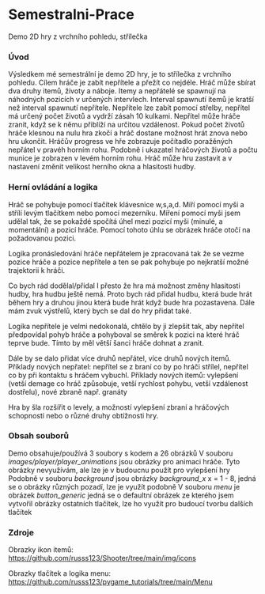 # Semestralni-Prace
Demo 2D hry z vrchního pohledu, střílečka

### Úvod
Výsledkem mé semestrální je demo 2D hry, je to střílečka z vrchního pohledu. Cílem hráče je zabít nepřítele a přežít co nejdéle. Hráč může sbírat dva druhy itemů, životy a náboje.
Itemy a nepřátelé se spawnují na náhodných pozicích v určených intervlech. Interval spawnutí itemů je kratší než interval spawnutí nepřítele.
Nepřítele lze zabít pomocí střelby, nepřítel má určený počet životů a vydrží zásah 10 kulkami.
Nepřítel může hráče zranit, když se k němu přiblíží na určitou vzdálenost. Pokud počet životů hráče klesnou na nulu hra zkočí a hráč dostane možnost hrát znova nebo hru ukončit.
Hráčův progress ve hře zobrazuje počítadlo poražěných nepřátel v pravéh horním rohu.
Podobně i ukazatel hráčových životů a počtu munice je zobrazen v levém horním rohu.
Hráč může hru zastavit a v nastavení změnit velikost herního okna a hlasitosti hudby.

### Herní ovládání a logika
Hráč se pohybuje pomocí tlačítek klávesnice w,s,a,d. Míří pomocí myši a střílí levým tlačítkem nebo pomocí mezerníku.
Míření pomocí myši jsem udělal tak, že se pokaždé spočítá úhel mezi pozicí myši (minulé, a momentální) a pozicí hráče. Pomocí tohoto úhlu se obrázek hráče otočí na požadovanou pozici.

Logika pronásledování hráče nepřátelem je zpracovaná tak že se vezme pozice hráče a pozice nepřítele a ten se pak pohybuje po nejkratší možné trajektorii k hráči. 

Co bych rád dodělal/přidal
I přesto že hra má možnost změny hlasitosti hudby, hra hudbu ještě nemá. Proto bych rád přidal hudbu, která bude hrát během hry a druhou jinou která bude hrát když bude hra pozastavena. Dále mám zvuk výstřelů, který bych se dal do hry přidat také.

Logika nepřítele je velmi nedokonalá, chtělo by ji zlepšit tak, aby nepřítel předpovídal pohyb hráče a pohyboval se směrek k pozici na které hráč teprve bude. Tímto by měl větší šanci hráče dohnat a zranit.

Dále by se dalo přidat více druhů nepřátel, více druhů nových itemů.
Příklady nových nepřatel: nepřítel se z braní co by po hráči střílel, nepřítel co by při kontaktu s hráčem vybuchl.
Příklady nových itemů: vylepšení (vetší demage co hráč způsobuje, vetší rychlost pohybu, vetší vzdálenost dostřelu), nové zbraně např. granáty

Hra by šla rozšířit o levely, a možností vylepšení zbraní a hráčových schopností nebo o různé druhy obtížnosti hry.

### Obsah souborů
Demo obsahuje/používá 3 soubory s kodem a 26 obrázků
V souboru *images/player/player_animations* jsou obrázky pro animaci hráče. Tyto obrázky nevyužívám, ale lze je v budoucnu použít pro vylepšení hry
Podobně v souboru *background* jsou obrázky *background_x* x = 1 - 8, jedná se o obrázky různých pozadí, lze je využít podobně
V souboru *menu* je obrázek *button_generic* jedná se o defaultní obrázek ze kterého jsem vytvořil obrázky ostatních tlačítek, lze ho využít pro budoucí tvorbu dalších tlačítek

### Zdroje
Obrazky ikon itemů: https://github.com/russs123/Shooter/tree/main/img/icons

Obrazky tlačítek a logika menu: https://github.com/russs123/pygame_tutorials/tree/main/Menu
